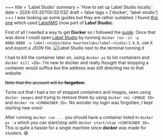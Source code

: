 +++
title = 'Label Studio'
summary = 'How to set up Label Studio locally.'
date = 2024-03-20T00:02:03Z
draft = false
tags = ['docker', 'label-studio']
+++
I was looking up some guides but they are rather outdated. I found [this one](https://betterdatascience.com/detect-license-plates-with-yolo/) which used [LabelIMG](https://github.com/HumanSignal/labelImg) (now  part of **Label Studio**).

First of all I needed a way to get **Docker** so I followed the [guide](https://docs.docker.com/get-docker/).
Once that was done I could open [Label Studio](https://github.com/HumanSignal/label-studio) by running `docker run -it -p 8080:8080 -v label-studio/data heartexlabs/label-studio:1.6.0`, use it and export a *JSON* file.
![Label Studio next to the terminal running it](2024-03-20.png)

I had to kill the container later on, using `docker ps` to list containers and `docker kill <ID>`. I'm new to docker and really thought that stopping a container would suffice but the address was still directing me to that website.

~~Note that the account will be **forgotten**.~~

Turns out that I had a ton of stopped containers and images, seen using `docker images` and trying to remove them by using `docker rmi <IMAGE ID>` and `docker rm <CONRAINER ID>`. No wonder my login was forgotten, I kept starting new ones!

After running `docker run ...` you should have a container listed in `docker ps -a` which you can start/stop with `docker start/stop <CONTAINER ID>`. This is quite a hassle for a single machine since **docker** was made for clusters. 😅️

